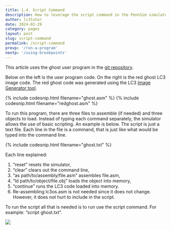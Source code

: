 ```yaml
---
title: 1.4. Script Command
description: How to leverage the script command in the PennSim simulator to quickly run LC3 code. Useful for when needing to debug and when you have multiple programs to assemble and load.
author: lc3tutor
date: 2024-02-29
category: pages
layout: post
slug: script-command
permalink: /script-command
prevp: '/run-a-program'
nextp: '/using-breakpoints'
---
```


This article uses the ghost user program in the [git repository](https://github.com/lc3tutor/lc3code/).

Below on the left is the user program code. On the right is the red ghost LC3 image code. The red ghost code was generated using the LC3 [Image Generator tool](/lc3-image-generator).

{% include codesnip.html filename="ghost.asm" %}
{% include codesnip.html filename="redghost.asm" %}

To run this program, there are three files to assemble (if needed) and three objects to load. Instead of typing each command separately, the simulator allows the use of basic scripting. An example is below. The script is just a text file. Each line in the file is a command, that is just like what would be typed into the command line.

{% include codesnip.html filename="ghost.txt" %}

Each line explained:

1. “reset” resets the simulator,
2. “clear” clears out the command line,
3. “as path/to/assembly/file.asm” assembles file.asm,
4. “ld path/to/object/file.obj” loads the object into memory,
5. “continue” runs the LC3 code loaded into memory.
6. Re-assembling lc3os.asm is not needed since it does not change. However, it does not hurt to include in the script.

To run the script all that is needed is to run use the script command.
For example: “script ghost.txt”.

<img src="{{ site.imageurl }}1/1-4-1.png" class="center_img">